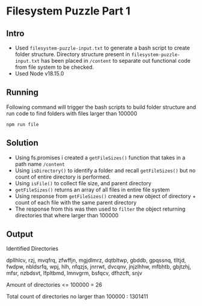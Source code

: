 # Filesystem Puzzle Part 1


## Intro

 - Used `filesystem-puzzle-input.txt` to generate a bash script to create folder structure. Directory structure present in `filesystem-puzzle-input.txt` has been placed in `/content` to separate out functional code from file system to be checked. 
 - Used Node v18.15.0

## Running

Following command will trigger the bash scripts to build folder structure and run code to find folders with files larger than 100000
  
    npm run file


## Solution

 - Using fs.promises i created a `getFileSizes()` function that takes in a path name `/content` 
 - Using `isDirectory()` to identify a folder and recall `getFileSizes()` but no count of entire directory is performed.
 - Using `isFile()` to collect file size, and parent directory
 - `getFileSizes()` returns an array of all files in entire file system
 - Using response from `getFileSizes()` created a new object of directory + count of each file with the same parent directory
 - The response from this was then used to `filter` the object returning directories that where larger than 100000

## Output

Identified Directories 

 dpllhlcv, rzj, mvqfrq, zfwffjn, mgjdlmrz, dqtbltwp, gbddb, gpqssnq, tlltjd, fwdpw, nbldsrfq, wpj, hlh, nfqzjs, jnrrwt, dvcqnv, jnjzlhhw, mfbhtb, gbjtzhj, mfsr, nzbdsvt, lfpltbmd, lmnvgrm, bsfqcv, dfhzcft, snjv 

Amount of directories <= 100000 = 26

Total count of directories no larger than 100000 : 1301411